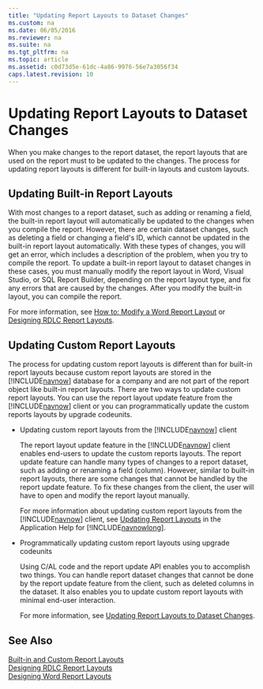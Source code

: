 ```yaml
---
title: "Updating Report Layouts to Dataset Changes"
ms.custom: na
ms.date: 06/05/2016
ms.reviewer: na
ms.suite: na
ms.tgt_pltfrm: na
ms.topic: article
ms.assetid: c0d73d5e-61dc-4a86-9976-56e7a3056f34
caps.latest.revision: 10
---
```

# Updating Report Layouts to Dataset Changes
When you make changes to the report dataset, the report layouts that are used on the report must to be updated to the changes. The process for updating report layouts is different for built\-in layouts and custom layouts.  
  
## Updating Built\-in Report Layouts  
 With most changes to a report dataset, such as adding or renaming a field, the built\-in report layout will automatically be updated to the changes when you compile the report. However, there are certain dataset changes, such as deleting a field or changing a field's ID, which cannot be updated in the built\-in report layout automatically. With these types of changes, you will get an error, which includes a description of the problem, when you try to compile the report. To update a built\-in report layout to dataset changes in these cases, you must manually modify the report layout in Word, Visual Studio, or SQL Report Builder, depending on the report layout type, and fix any errors that are caused by the changes. After you modify the built\-in layout, you can compile the report.  
  
 For more information, see [How to: Modify a Word Report Layout](../Topic/How%20to:%20Modify%20a%20Word%20Report%20Layout.md) or [Designing RDLC Report Layouts](Designing-RDLC-Report-Layouts.md).  
  
## Updating Custom Report Layouts  
 The process for updating custom report layouts is different than for built\-in report layouts because custom report layouts are stored in the [!INCLUDE[navnow](includes/navnow_md.md)] database for a company and are not part of the report object like built\-in report layouts. There are two ways to update custom report layouts. You can use the report layout update feature from the [!INCLUDE[navnow](includes/navnow_md.md)] client or you can programmatically update the custom reports layouts by upgrade codeunits.  
  
-   Updating custom report layouts from the [!INCLUDE[navnow](includes/navnow_md.md)] client  
  
     The report layout update feature in the [!INCLUDE[navnow](includes/navnow_md.md)] client enables end\-users to update the custom reports layouts. The report update feature can handle many types of changes to a report dataset, such as adding or renaming a field \(column\). However, similar to built\-in report layouts, there are some changes that cannot be handled by the report update feature. To fix these changes from the client, the user will have to open and modify the report layout manually.  
  
     For more information about updating custom report layouts from the [!INCLUDE[navnow](includes/navnow_md.md)] client, see [Updating Report Layouts](../Topic/Updating%20Report%20Layouts.md) in the Application Help for [!INCLUDE[navnowlong](includes/navnowlong_md.md)].  
  
-   Programmatically updating custom report layouts using upgrade codeunits  
  
     Using C\/AL code and the report update API enables you to accomplish two things. You can handle report dataset changes that cannot be done by the report update feature from the client, such as deleted columns in the dataset. It also enables you to update custom report layouts with minimal end\-user interaction.  
  
     For more information, see [Updating Report Layouts to Dataset Changes](Updating-Report-Layouts-to-Dataset-Changes.md).  
  
## See Also  
 [Built-in and Custom Report Layouts](../Topic/About%20Report%20Layouts.md#BuiltinLayout)   
 [Designing RDLC Report Layouts](Designing-RDLC-Report-Layouts.md)   
 [Designing Word Report Layouts](Designing-Word-Report-Layouts.md)